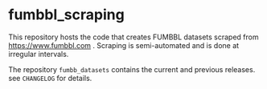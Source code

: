 # fumbbl_scraping
This repository hosts the code that creates FUMBBL datasets scraped from https://www.fumbbl.com .
Scraping is semi-automated and is done at irregular intervals.

The repository `fumbb_datasets` contains the current and previous releases. 
see `CHANGELOG` for details.


